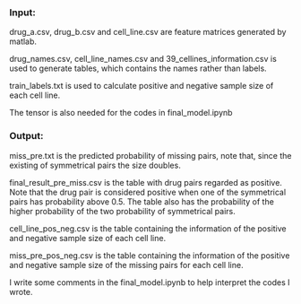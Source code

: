 ### Input:

drug_a.csv, drug_b.csv and cell_line.csv are feature matrices generated by matlab.

drug_names.csv, cell_line_names.csv and 39_cellines_information.csv is used to generate tables,
which contains the names rather than labels.

train_labels.txt is used to calculate positive and negative sample size of each cell line.

The tensor is also needed for the codes in final_model.ipynb


### Output:

miss_pre.txt is the predicted probability of missing pairs, note that, since the existing of 
symmetrical pairs the size doubles.

final_result_pre_miss.csv is the table with drug pairs regarded as positive.
Note that the drug pair is considered positive when one of the symmetrical 
pairs has probability above 0.5. The table also has the probability of the 
higher probability of the two probability of symmetrical pairs.

cell_line_pos_neg.csv is the table containing the information of the positive
and negative sample size of each cell line. 

miss_pre_pos_neg.csv is the table containing the information of the positive and negative
sample size of the missing pairs for each cell line.



I write some comments in the final_model.ipynb to help interpret the codes I wrote.




